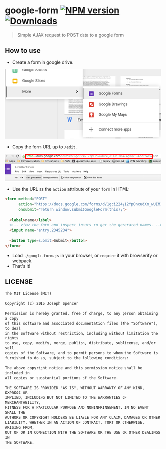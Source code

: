 # google-form [![NPM version][npm-image]][npm-url] [![Downloads][downloads-image]][npm-url]
> Simple AJAX request to POST data to a google form.

## How to use

* Create a form in google drive.

![Creating a form](./images/create-google-form.png)

* Copy the form URL up to `/edit`.

![Copy form URL](./images/new-form.png)

* Use the URL as the `action` attribute of your `form` in HTML:

```html
<form method="POST"
      action="https://docs.google.com/forms/d/1gci224y12YpOnxudXm_wUIM1da474gI6pE9AborYAew"
      onsubmit="return window.submitGoogleForm(this);">

  <label>name</label>
  <!-- view the form and inspect inputs to get the generated names. -->
  <input name="entry.2345234">

  <button type=submit>Submit</button>
</form>
```

* Load `./google-form.js` in your browser, or `require` it with browserify or webpack.
* That's it!

## LICENSE
``````
The MIT License (MIT)

Copyright (c) 2015 Joseph Spencer

Permission is hereby granted, free of charge, to any person obtaining a copy
of this software and associated documentation files (the "Software"), to deal
in the Software without restriction, including without limitation the rights
to use, copy, modify, merge, publish, distribute, sublicense, and/or sell
copies of the Software, and to permit persons to whom the Software is
furnished to do so, subject to the following conditions:

The above copyright notice and this permission notice shall be included in
all copies or substantial portions of the Software.

THE SOFTWARE IS PROVIDED "AS IS", WITHOUT WARRANTY OF ANY KIND, EXPRESS OR
IMPLIED, INCLUDING BUT NOT LIMITED TO THE WARRANTIES OF MERCHANTABILITY,
FITNESS FOR A PARTICULAR PURPOSE AND NONINFRINGEMENT. IN NO EVENT SHALL THE
AUTHORS OR COPYRIGHT HOLDERS BE LIABLE FOR ANY CLAIM, DAMAGES OR OTHER
LIABILITY, WHETHER IN AN ACTION OF CONTRACT, TORT OR OTHERWISE, ARISING FROM,
OUT OF OR IN CONNECTION WITH THE SOFTWARE OR THE USE OR OTHER DEALINGS IN
THE SOFTWARE.
``````

[downloads-image]: http://img.shields.io/npm/dm/google-form.svg
[npm-url]: https://npmjs.org/package/google-form
[npm-image]: http://img.shields.io/npm/v/google-form.svg
